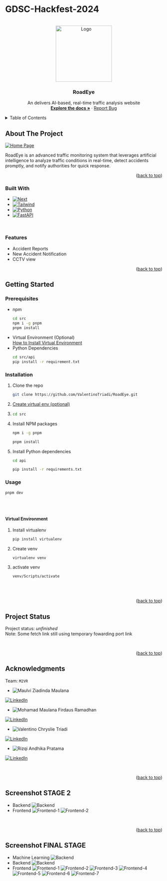 # GDSC-Hackfest-2024
<a name="readme-top"></a>



<br />
<div align="center">
  <a href="https://github.com/ValentinoTriadi/RoadEye">
    <img src="./img/Logo.png" alt="Logo" width="180" >
  </a>

<h3 align="center">RoadEye</h3>

  <p align="center">
    An delivers AI-based, real-time traffic analysis website
    <br />
    <a href="https://github.com/ValentinoTriadi/RoadEye"><strong>Explore the docs »</strong></a>
    ·
    <a href="https://github.com/ValentinoTriadi/RoadEye/issues">Report Bug</a>
    <br/>
  </p>
</div>



<!-- TABLE OF CONTENTS -->
<details>
  <summary>Table of Contents</summary>
  <ol>
    <li>
      <a href="#about-the-project">About The Project</a>
      <ul>
        <li><a href="#built-with">Built With</a></li>
        <li><a href="#features">Features</a></li>
      </ul>
    </li>
    <li>
      <a href="#getting-started">Getting Started</a>
      <ul>
        <li><a href="#prerequisites">Prerequisites</a></li>
        <li><a href="#installation">Installation</a></li>
        <li><a href="#usage">Usage</a></li>
      </ul>
    </li>
    <li><a href="#Project-Status">Project Status</a></li>
    <li><a href="#Acknowledgments">Acknowledgments</a></li>
    <li><a href="#Screenshot-STAGE-2">Screenshot STAGE 2</a></li>
    <li><a href="#Screenshot-FINAL-STAGE">Screenshot FINAL STAGE</a></li>
  </ol>
</details>



<!-- ABOUT THE PROJECT -->
## About The Project

[![Home Page][home-screenshot]](https://github.com/ValentinoTriadi/RoadEye)

RoadEye is an advanced traffic monitoring system that leverages artificial intelligence to analyze traffic conditions in real-time, detect accidents promptly, and notify authorities for quick response.
<p align="right">(<a href="#readme-top">back to top</a>)</p>



### Built With

* [![Next][Next.js]][Next-url]
* [![Tailwind][TailwindCSS]][Tailwind-url]
* [![Python][Python]][Python-url]
* [![FastAPI][FastAPI]][FastAPI-url]

<br/>

### Features

* Accident Reports
* New Accident Notification
* CCTV view

<p align="right">(<a href="#readme-top">back to top</a>)</p>



<!-- GETTING STARTED -->
## Getting Started

### Prerequisites
* npm
  ```bash
  cd src
  npm i -g pnpm
  pnpm install
  ```
* Virtual Environment (Optional)  
  <a href= #Virtual-Environment>How to Install Virtual Environment</a>
* Python Dependencies
  ```bash
  cd src/api
  pip install -r requirement.txt
  ```


### Installation
1. Clone the repo
   ```sh
   git clone https://github.com/ValentinoTriadi/RoadEye.git
   ```
2. <a href="#Virtual-Environment">Create virtual env (optional)</a>
3. ```sh
   cd src
   ```
4. Install NPM packages
   ```sh
   npm i -g pnpm
   ```
   ```sh
   pnpm install
   ```
5. Install Python dependencies
   ```sh
   cd api
   ```
   ```sh
   pip install -r requirements.txt
   ```


### Usage
   ```sh
   pnpm dev
   ```

<br/>
<br/>

#### Virtual Environment
1. Install virtualenv
   ```sh
   pip install virtualenv
   ```
2. Create venv
   ```sh
   virtualenv venv
   ```
3. activate venv
   ```sh
   venv/Scripts/activate
   ```

<br/>
<br/>
 
<p align="right">(<a href="#readme-top">back to top</a>)</p>



<!-- PROJECT STATUS -->
## Project Status
Project status: *unfinished*  
Note: Some fetch link still using temporary fowarding port link

<br/>
<p align="right">(<a href="#readme-top">back to top</a>)</p>



<!-- ACKNOWLEDGMENTS -->
## Acknowledgments
Team: ```M2VR```
* ![Maulvi Ziadinda Maulana][Ulvi-Hacker]

[![LinkedIn][linkedin-shield-ulvi]][linkedin-ulvi]
* ![Mohamad Maulana Firdaus Ramadhan][Maul-Hustler]

[![LinkedIn][linkedin-shield-maul]][linkedin-maul]
* ![Valentino Chryslie Triadi][Valen-Hacker]

[![LinkedIn][linkedin-shield-valen]][linkedin-valen]
* ![Rizqi Andhika Pratama][Qie-Hipster]

[![LinkedIn][linkedin-shield-qie]][linkedin-qie]

<br/>
<p align="right">(<a href="#readme-top">back to top</a>)</p>

## Screenshot STAGE 2
* Backend
![Backend](./img/Backend-Docs.png)
* Frontend
![Frontend-1](./img/Frontend-1.png)
![Frontend-2](./img/Frontend-2.png)

<br/>
<p align="right">(<a href="#readme-top">back to top</a>)</p>

## Screenshot FINAL STAGE
* Machine Learning
![Backend](./img/Machine-Learning.jpg)
* Backend
![Backend](./img/Backend-Docs-Final.png)
* Frontend
![Frontend-1](./img/1.png)
![Frontend-2](./img/2.png)
![Frontend-3](./img/3.png)
![Frontend-4](./img/4.png)
![Frontend-5](./img/5.png)
![Frontend-6](./img/6.png)
![Frontend-7](./img/7.png)



<!-- MARKDOWN LINKS & IMAGES -->
<!-- https://www.markdownguide.org/basic-syntax/#reference-style-links -->
[Next.js]: https://img.shields.io/badge/next.js-000000?style=for-the-badge&logo=nextdotjs&logoColor=white
[Next-url]: https://nextjs.org/
[TailwindCSS]: https://img.shields.io/badge/tailwind-000000?style=for-the-badge&logo=tailwindcss&logoColor=white
[Tailwind-url]: https://tailwindcss.com/
[Python-url]: https://www.python.org/
[Python]: https://img.shields.io/badge/python-000000?style=for-the-badge&logo=python&logoColor=white
[FastAPI-url]: https://fastapi.tiangolo.com/
[FastAPI]: https://img.shields.io/badge/fastapi-000000?style=for-the-badge&logo=fastapi&logoColor=white

[linkedin-shield-valen]: https://img.shields.io/badge/Linkedin-Valentino%20Triadi-000000?style=for-the-badge&logo=linkedin&logoColor=white
[linkedin-valen]: https://linkedin.com/in/valentino-triadi
[linkedin-shield-maul]: https://img.shields.io/badge/Linkedin-Mohamad%20Maulana%20Firdaus%20Ramadhan-000000?style=for-the-badge&logo=linkedin&logoColor=white
[linkedin-maul]: https://www.linkedin.com/in/mohamad-maulana-firdaus-ramadhan/
[linkedin-shield-ulvi]: https://img.shields.io/badge/Linkedin-Maulvi%20Ziadinda%20Maulana-000000?style=for-the-badge&logo=linkedin&logoColor=white
[linkedin-ulvi]: https://www.linkedin.com/in/maulvi-ziadinda-maulana-02b1a5225/
[linkedin-shield-qie]: https://img.shields.io/badge/Linkedin-Rizqi%20Andhika%20Pratama-000000?style=for-the-badge&logo=linkedin&logoColor=white
[linkedin-qie]: https://www.linkedin.com/in/rizqi-andhika-pratama-61a2b126b/

[Next.js]: https://img.shields.io/badge/next.js-000000?style=for-the-badge&logo=nextdotjs&logoColor=white
[Valen-Hacker]: https://img.shields.io/badge/Hacker-%20Valentino%20Chryslie%20Triadi%20-0F172A
[Ulvi-Hacker]: https://img.shields.io/badge/Hacker-%20Maulvi%20Ziadinda%20Maulana%20-0F172A
[Qie-Hipster]: https://img.shields.io/badge/Hipster-%20Rizqi%20Andhika%20Pratama%20-D3DAE5
[Maul-Hustler]: https://img.shields.io/badge/Hustler-%20Mohamad%20Maulana%20Firdaus%20Ramadhan%20-94A3B8
[home-screenshot]:./img/Frontend-1.png